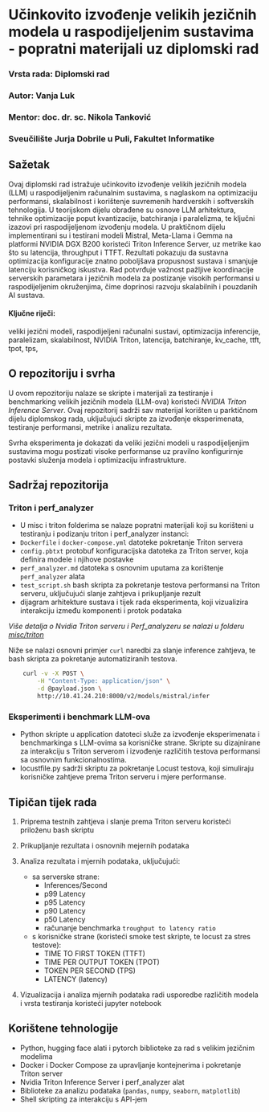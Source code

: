 # Učinkovito izvođenje velikih jezičnih modela u raspodijeljenim sustavima - popratni materijali uz diplomski rad

### Vrsta rada: Diplomski rad
### Autor: Vanja Luk
### Mentor: doc. dr. sc. Nikola Tanković
### Sveučilište Jurja Dobrile u Puli, Fakultet Informatike

## Sažetak
Ovaj diplomski rad istražuje učinkovito izvođenje velikih jezičnih modela (LLM) u raspodijeljenim računalnim sustavima, s naglaskom na optimizaciju performansi, skalabilnost i korištenje suvremenih hardverskih i softverskih tehnologija. U teorijskom dijelu obrađene su osnove LLM arhitektura, tehnike optimizacije poput kvantizacije, batchiranja i paralelizma, te ključni izazovi pri raspodijeljenom izvođenju modela. U praktičnom dijelu implementirani su i testirani modeli Mistral, Meta-Llama i Gemma na platformi NVIDIA DGX B200 koristeći Triton Inference Server, uz metrike kao što su latencija, throughput i TTFT. Rezultati pokazuju da sustavna optimizacija konfiguracije znatno poboljšava propusnost sustava i smanjuje latenciju korisničkog iskustva. Rad potvrđuje važnost pažljive koordinacije serverskih parametara i jezičnih modela za postizanje visokih performansi u raspodijeljenim okruženjima, čime doprinosi razvoju skalabilnih i pouzdanih AI sustava. 

#### Ključne riječi: 
veliki jezični modeli, raspodijeljeni računalni sustavi, optimizacija inferencije, paralelizam, skalabilnost, NVIDIA Triton, latencija, batchiranje, kv_cache, ttft, tpot, tps,

## O repozitoriju i svrha
U ovom repozitoriju nalaze se skripte i materijali za testiranje i benchmarking velikih jezičnih modela (LLM-ova) koristeći *NVIDIA Triton Inference Server*. Ovaj repozitorij sadrži sav materijal korišten u parktičnom dijelu diplomskog rada, uključujući skripte za izvođenje eksperimenata, testiranje performansi, metrike i analizu rezultata.

Svrha eksperimenta je dokazati da veliki jezični modeli u raspodijeljenjim sustavima mogu postizati visoke performanse uz pravilno konfigurirnje postavki služenja modela i optimizaciju infrastrukture.

## Sadržaj repozitorija

### Triton i perf_analyzer
- U misc i triton folderima se nalaze popratni materijali koji su korišteni u testiranju i podizanju triton i perf_analyzer instanci:
- `Dockerfile` i `docker-compose.yml` datoteke pokretanje Triton servera
- `config.pbtxt` protobuf konfiguracijska datoteka za Triton server, koja definira modele i njihove postavke
- `perf_analyzer.md` datoteka s osnovnim uputama za korištenje `perf_analyzer` alata
- `test_script.sh` bash skripta za pokretanje testova performansi na Triton serveru, uključujući slanje zahtjeva i prikupljanje rezult
- dijagram arhitekture sustava i tijek rada eksperimenta, koji vizualizira interakciju između komponenti i protok podataka

_Više detalja o Nvidia Triton serveru i Perf_analyzeru se nalazi u folderu [misc/triton](/misc/triton/)_

Niže se nalazi osnovni primjer `curl` naredbi za slanje inference zahtjeva, te bash skripta za pokretanje automatiziranih testova.

```bash
    curl -v -X POST \
        -H "Content-Type: application/json" \
        -d @payload.json \
        http://10.41.24.210:8000/v2/models/mistral/infer
```



### Eksperimenti i benchmark LLM-ova
- Python skripte u application datoteci služe za izvođenje eksperimenata i benchmarkinga s LLM-ovima sa korisničke strane. Skripte su dizajnirane za interakciju s Triton serverom i izvođenje različitih testova performansi sa osnovnim funkcionalnostima.
- locustfile.py sadrži skriptu za pokretanje Locust testova, koji simuliraju korisničke zahtjeve prema Triton serveru i mjere performanse.

## Tipičan tijek rada

1. Priprema testnih zahtjeva i slanje prema Triton serveru koristeći priloženu bash skriptu
2. Prikupljanje rezultata i osnovnih mejernih podataka
3. Analiza rezultata i mjernih podataka, uključujući:
   - sa serverske strane:
     - Inferences/Second
     - p99 Latency
     - p95 Latency
     - p90 Latency
     - p50 Latency
     - računanje benchmarka `troughput to latency ratio`
   - s korisničke strane (koristeći smoke test skripte, te locust za stres testove):
     - TIME TO FIRST TOKEN (TTFT)
     - TIME PER OUTPUT TOKEN (TPOT)
     - TOKEN PER SECOND (TPS)
     - LATENCY (latency)
   
4. Vizualizacija i analiza mjernih podataka radi usporedbe različitih modela i vrsta testiranja koristeći jupyter notebook

## Korištene tehnologije

- Python, hugging face alati i pytorch biblioteke za rad s velikim jezičnim modelima
- Docker i Docker Compose za upravljanje kontejnerima i pokretanje Triton server
- Nvidia Triton Inference Server i perf_analyzer alat
- Biblioteke za analizu podataka (`pandas`, `numpy`, `seaborn`, `matplotlib`)
- Shell skripting za interakciju s API-jem

